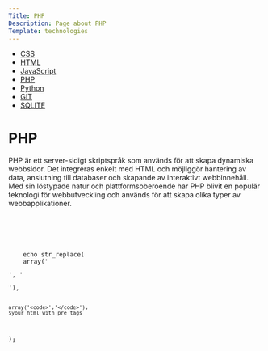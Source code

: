 ```yaml
---
Title: PHP
Description: Page about PHP
Template: technologies
---
```


<div class="grid-container">
      <ul>
            <li><a href="css">CSS</a></li>
            <li><a href="html">HTML</a></li>
            <li><a href="javascript">JavaScript</a></li>
            <li><a href="php">PHP</a></li>
            <li><a href="python">Python</a></li>
            <li><a href="git">GIT</a></li>
            <li><a href="sqlite">SQLITE</a></li>
        </ul>
        <div>
        <body>
        <h1>PHP</h1>
    <p> 
               
PHP är ett server-sidigt skriptspråk som används för att skapa dynamiska webbsidor. Det integreras enkelt med HTML och möjliggör hantering av data, anslutning till databaser och skapande av interaktivt webbinnehåll. Med sin löstypade natur och plattformsoberoende har PHP blivit en populär teknologi för webbutveckling och används för att skapa olika typer av webbapplikationer.
            </p>
                        <pre>
<pre><code class="language-php"> 
    
    echo str_replace(
    array('<pre>', '</pre>'),
    array('<code>','</code>'),
    $your_html_with_pre_tags
);           
</code></pre>
        </div>

 <h5></h5>
 </body>
    </div>
</div>